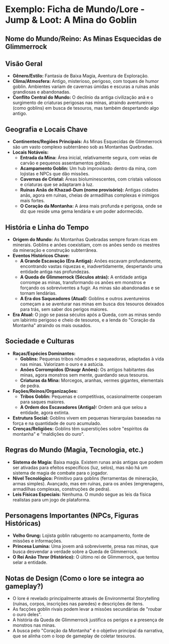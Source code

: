 # Exemplo: Ficha de Mundo/Lore - Jump & Loot: A Mina do Goblin

## Nome do Mundo/Reino: As Minas Esquecidas de Glimmerrock

## Visão Geral
*   **Gênero/Estilo:** Fantasia de Baixa Magia, Aventura de Exploração.
*   **Clima/Atmosfera:** Antigo, misterioso, perigoso, com toques de humor goblin. Ambientes variam de cavernas úmidas e escuras a ruínas anãs grandiosas e abandonadas.
*   **Conflito Central do Mundo:** O declínio da antiga civilização anã e o surgimento de criaturas perigosas nas minas, atraindo aventureiros (como goblins) em busca de tesouros, mas também despertando algo antigo.

## Geografia e Locais Chave
*   **Continentes/Regiões Principais:** As Minas Esquecidas de Glimmerrock são um vasto complexo subterrâneo sob as Montanhas Quebradas.
*   **Locais Notáveis:**
    *   **Entrada da Mina:** Área inicial, relativamente segura, com veias de carvão e pequenos assentamentos goblins.
    *   **Acampamento Goblin:** Um hub improvisado dentro da mina, com lojistas e NPCs que dão missões.
    *   **Cavernas de Cristal:** Áreas bioluminescentes, com cristais valiosos e criaturas que se adaptaram à luz.
    *   **Ruínas Anãs de Khazad-Dum (nome provisório):** Antigas cidades anãs, agora em ruínas, cheias de armadilhas complexas e inimigos mais fortes.
    *   **O Coração da Montanha:** A área mais profunda e perigosa, onde se diz que reside uma gema lendária e um poder adormecido.

## História e Linha do Tempo
*   **Origem do Mundo:** As Montanhas Quebradas sempre foram ricas em minerais. Goblins e anões coexistiam, com os anões sendo os mestres da mineração e construção subterrânea.
*   **Eventos Históricos Chave:**
    *   **A Grande Escavação (Era Antiga):** Anões escavam profundamente, encontrando vastas riquezas e, inadvertidamente, despertando uma entidade antiga nas profundezas.
    *   **A Queda de Glimmerrock (Séculos atrás):** A entidade antiga corrompe as minas, transformando os anões em monstros e forçando os sobreviventes a fugir. As minas são abandonadas e se tornam lendárias.
    *   **A Era dos Saqueadores (Atual):** Goblins e outros aventureiros começam a se aventurar nas minas em busca dos tesouros deixados para trás, sem saber dos perigos maiores.
*   **Era Atual:** O jogo se passa séculos após a Queda, com as minas sendo um labirinto perigoso e cheio de tesouros, e a lenda do "Coração da Montanha" atraindo os mais ousados.

## Sociedade e Culturas
*   **Raças/Espécies Dominantes:**
    *   **Goblins:** Pequenas tribos nômades e saqueadoras, adaptadas à vida nas minas. Valorizam o ouro e a astúcia.
    *   **Anões Corrompidos (Draugr Anões):** Os antigos habitantes das minas, agora monstros sem mente, guardando seus tesouros.
    *   **Criaturas da Mina:** Morcegos, aranhas, vermes gigantes, elementais de pedra.
*   **Fações/Reinos/Organizações:**
    *   **Tribos Goblin:** Pequenas e competitivas, ocasionalmente cooperam para saques maiores.
    *   **A Ordem dos Escavadores (Antiga):** Ordem anã que selou a entidade, agora extinta.
*   **Estrutura Social:** Goblins vivem em pequenas hierarquias baseadas na força e na quantidade de ouro acumulado.
*   **Crenças/Religiões:** Goblins têm superstições sobre "espíritos da montanha" e "maldições do ouro".

## Regras do Mundo (Magia, Tecnologia, etc.)
*   **Sistema de Magia:** Baixa magia. Existem runas anãs antigas que podem ser ativadas para efeitos específicos (luz, selos), mas não há um sistema de magia de combate para o jogador.
*   **Nível Tecnológico:** Primitivo para goblins (ferramentas de mineração, armas simples). Avançado, mas em ruínas, para os anões (engrenagens, armadilhas complexas, construções de pedra).
*   **Leis Físicas Especiais:** Nenhuma. O mundo segue as leis da física realistas para um jogo de plataforma.

## Personagens Importantes (NPCs, Figuras Históricas)
*   **Velho Grung:** Lojista goblin rabugento no acampamento, fonte de missões e informações.
*   **Princesa Lumina:** Uma jovem anã sobrevivente, presa nas minas, que busca desvendar a verdade sobre a Queda de Glimmerrock.
*   **O Rei Anão Thror (Histórico):** O último rei de Glimmerrock, que tentou selar a entidade.

## Notas de Design (Como o lore se integra ao gameplay?)
*   O lore é revelado principalmente através de Environmental Storytelling (ruínas, corpos, inscrições nas paredes) e descrições de itens.
*   As facções goblin rivais podem levar a missões secundárias de "roubar o ouro deles".
*   A história da Queda de Glimmerrock justifica os perigos e a presença de monstros nas minas.
*   A busca pelo "Coração da Montanha" é o objetivo principal da narrativa, que se alinha com o loop de gameplay de coletar tesouros.
